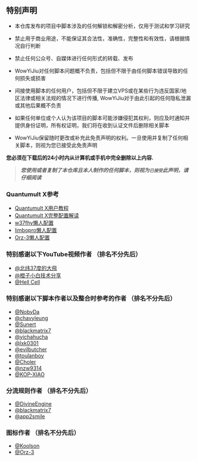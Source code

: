 ## 特别声明
* 本仓库发布的项目中脚本涉及的任何解锁和解密分析，仅用于测试和学习研究

* 禁止用于商业用途，不能保证其合法性，准确性，完整性和有效性，请根据情况自行判断

* 禁止任何公众号、自媒体进行任何形式的转载、发布

* WowYiJiu对任何脚本问题概不负责，包括但不限于由任何脚本错误导致的任何损失或损害

* 间接使用脚本的任何用户，包括但不限于建立VPS或在某些行为违反国家/地区法律或相关法规的情况下进行传播, WowYiJiu对于由此引起的任何隐私泄漏或其他后果概不负责

* 如果任何单位或个人认为该项目的脚本可能涉嫌侵犯其权利，则应及时通知并提供身份证明，所有权证明，我们将在收到认证文件后删除相关脚本

* WowYiJiu保留随时更改或补充此免责声明的权利。一旦使用并复制了任何相关脚本，则视为您已接受此免责声明

 **您必须在下载后的24小时内从计算机或手机中完全删除以上内容.**  </br>
> ***您使用或者复制了本仓库且本人制作的任何脚本，则视为`已接受`此声明，请仔细阅读*** 

### Quantumult X参考
 - [Quantumult X用户教程](https://www.notion.so/Quantumult-X-1d32ddc6e61c4892ad2ec5ea47f00917)
 - [Quantumult X完整配置解读](https://raw.githubusercontent.com/KOP-XIAO/QuantumultX/master/QuantumultX_Profiles.conf)
 - [w37fhy懒人配置](https://raw.githubusercontent.com/w37fhy/QuantumultX/master/w37fhy_diy.conf)
 - [limbopro懒人配置](https://raw.githubusercontent.com/limbopro/Profiles4limbo/main/full.conf)
 - [Orz-3懒人配置](https://raw.githubusercontent.com/Orz-3/QuantumultX/master/Orz-3.conf)

### 特别感谢以下YouTube视频作者 （排名不分先后）
- [@北纬37度的大飛](https://www.youtube.com/playlist?list=PLjqZWxLDYP3t12BpTjBvrDCbyJkYNxzwE)
- [@橙子小白技术分享](https://www.youtube.com/playlist?list=PLAwbcHHUuui90hRChtmitMuoDPoNdmYqD) 
- [@Hell Cell](https://www.youtube.com/channel/UCgjdfJbXYaFfC3Wxump37Mg) 

### 特别感谢以下脚本作者以及整合时参考的作者 （排名不分先后）
- [@NobyDa](https://github.com/NobyDa)
- [@chavyleung](https://github.com/chavyleung)
- [@Sunert](https://github.com/Sunert)
- [@blackmatrix7](https://github.com/blackmatrix7)
- [@yichahucha](https://github.com/yichahucha)
- [@lxk0301](https://github.com/lxk0301)
- [@evilbutcher](https://github.com/evilbutcher)
- [@toulanboy](https://github.com/toulanboy)
- [@Choler](https://github.com/Choler)
- [@nzw9314](https://github.com/nzw9314)
- [@KOP-XIAO](https://github.com/KOP-XIAO)
### 分流规则作者 （排名不分先后）
- [@DivineEngine](https://github.com/DivineEngine)
- [@blackmatrix7](https://github.com/blackmatrix7)
- [@app2smile](https://github.com/app2smile)
### 图标作者 （排名不分先后）
- [@Koolson](https://github.com/Koolson)
- [@Orz-3](https://github.com/Orz-3)
